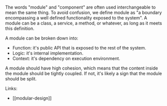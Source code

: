 The words "module" and "component" are often used interchangeable to mean the same thing. To avoid confusion, we define module as "a boundary encompassing a well defined functionality exposed to the system". A module can be a class, a service, a method, or whatever, as long as it meets this definition.

A module can be broken down into:

- Function: it's public API that is exposed to the rest of the system.
- Logic: it's internal implementation.
- Context: it's dependency on execution environment.

A module should have high cohesion, which means that the content inside the module should be tightly coupled. If not, it's likely a sign that the module should be split.

Links:

- [[modular-design]]
